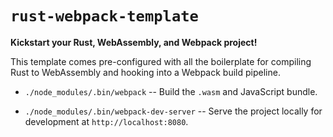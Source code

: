 # `rust-webpack-template`

**Kickstart your Rust, WebAssembly, and Webpack project!**

This template comes pre-configured with all the boilerplate for compiling Rust
to WebAssembly and hooking into a Webpack build pipeline.

* `./node_modules/.bin/webpack` -- Build the `.wasm` and JavaScript bundle.

* `./node_modules/.bin/webpack-dev-server` -- Serve the project locally for
  development at `http://localhost:8080`.
